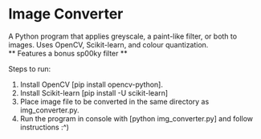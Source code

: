 # Image Converter
A Python program that applies greyscale, a paint-like filter, or both to images. Uses OpenCV, Scikit-learn, and colour quantization.  
** Features a bonus sp00ky filter **

Steps to run:  
1. Install OpenCV [pip install opencv-python].  
2. Install Scikit-learn [pip install -U scikit-learn]
2. Place image file to be converted in the same directory as img_converter.py.  
3. Run the program in console with [python img_converter.py] and follow instructions :^)
